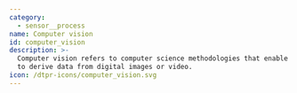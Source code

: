 ```yaml
---
category:
  - sensor__process
name: Computer vision
id: computer_vision
description: >-
  Computer vision refers to computer science methodologies that enable computers
  to derive data from digital images or video.
icon: /dtpr-icons/computer_vision.svg
---
```


